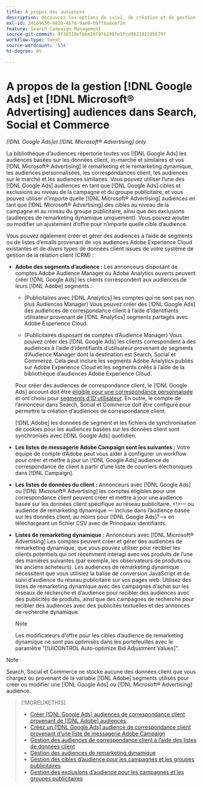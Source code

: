 ```yaml
---
title: A propos des audiences
description: Découvrez les options de suivi, de création et de gestion [!DNL Google Ads] et [!DNL Microsoft® Advertising] audiences.
exl-id: 34169650-9820-4b7d-9ae6-09ff8a8c6f2e
feature: Search Campaign Management
source-git-commit: 9f30518efbbe29f976298fe1fcd962182285679f
workflow-type: tm+mt
source-wordcount: '534'
ht-degree: 0%

---
```


# A propos de la gestion [!DNL Google Ads] et [!DNL Microsoft® Advertising] audiences dans Search, Social et Commerce

*[!DNL Google Ads]et [!DNL Microsoft® Advertising] only*

La bibliothèque d’audiences répertorie toutes vos [!DNL Google Ads] les audiences basées sur les données client, in-marché et similaires et vos [!DNL Microsoft® Advertising] le remarketing et le remarketing dynamique, les audiences personnalisées, les correspondances client, les audiences sur le marché et les audiences similaires. Vous pouvez utiliser l’une des [!DNL Google Ads] audiences en tant que [!DNL Google Ads] cibles et exclusions au niveau de la campagne et du groupe publicitaire, et vous pouvez utiliser n’importe quelle [!DNL Microsoft® Advertising] audiences en tant que [!DNL Microsoft® Advertising] des cibles au niveau de la campagne et au niveau du groupe publicitaire, ainsi que des exclusions (audiences de remarketing dynamique uniquement). Vous pouvez ajouter ou modifier un ajustement d’offre pour n’importe quelle cible d’audience.

Vous pouvez également créer et gérer des audiences à l’aide de segments ou de listes d’emails provenant de vos audiences Adobe Experience Cloud existantes et de divers types de données client issues de votre système de gestion de la relation client (CRM) :

* **Adobe des segments d’audience :** Les annonceurs disposant de comptes Adobe Audience Manager ou Adobe Analytics ouverts peuvent créer [!DNL Google Ads] les clients correspondent aux audiences de leurs [!DNL Adobe] segments :

   * (Publicitaires avec [!DNL Analytics] les comptes qui ne sont pas non plus Audiences Manager) Vous pouvez créer des [!DNL Google Ads] des audiences de correspondance client à l’aide d’identifiants utilisateur provenant de [!DNL Analytics] segments partagés avec Adobe Experience Cloud.

   * (Publicitaires disposant de comptes d’Audience Manager) Vous pouvez créer des [!DNL Google Ads] les clients correspondent à des audiences à l’aide d’identifiants d’utilisateur provenant de segments d’Audience Manager dont la destination est Search, Social et Commerce. Cela peut inclure les segments Adobe Analytics publiés sur Adobe Experience Cloud et les segments créés à l’aide de la bibliothèque d’audiences Adobe Experience Cloud.

  Pour créer des audiences de correspondance client, le [!DNL Google Ads] account doit être [éligible pour une correspondance personnalisée](https://support.google.com/adspolicy/answer/6299717) et ont choisi pour [segments d’ID utilisateur](https://support.google.com/google-ads/answer/9199250). En outre, le compte de l’annonceur dans Search, Social et Commerce doit être configuré pour permettre la création d’audiences de correspondance client.

  [!DNL Adobe] les données de segment et les fichiers de synchronisation de cookies pour les audiences basées sur les données client sont synchronisés avec [!DNL Google Ads] quotidien.

* **Les listes de messagerie Adobe Campaign sont les suivantes :** Votre équipe de compte d’Adobe peut vous aider à configurer un workflow pour créer et mettre à jour un [!DNL Google Ads] audience de correspondance de client à partir d’une liste de courriers électroniques dans [!DNL Campaign].

* **Les listes de données du client :** Annonceurs avec [!DNL Google Ads] ou [!DNL Microsoft® Advertising] les comptes éligibles pour une correspondance client peuvent créer et mettre à jour une audience basée sur les données client spécifique au réseau publicitaire. &lt;!>— ou audience de remarketing dynamique — incluse dans l’audience basée sur les données client, au moins pour [!DNL Google Ads]?—> en téléchargeant un fichier CSV avec de Principaux identifiants.

* **Listes de remarketing dynamique :** Annonceurs avec [!DNL Microsoft® Advertising] Les comptes peuvent créer et gérer des audiences de remarketing dynamique, que vous pouvez utiliser pour recibler les clients potentiels qui ont récemment interagi avec vos produits de l’une des manières suivantes (par exemple, les observateurs de produits ou les anciens acheteurs). Les audiences de remarketing dynamique nécessitent que vous utilisiez la balise de conversion JavaScript et de suivi d’audience du réseau publicitaire sur vos pages web. Utilisez des listes de remarketing dynamique avec des campagnes d’achat sur les réseaux de recherche et d’audience pour recibler des audiences avec des publicités de produits, ainsi que des campagnes de recherche pour recibler des audiences avec des publicités textuelles et des annonces de recherche dynamique. <!--[For [!DNL Google Ads], these are technically included in a customer data-based audience, so word this all carefully when we add support for them.]-->

  >[!NOTE]
  >
  >Les modificateurs d’offre pour les cibles d’audience de remarketing dynamique ne sont pas optimisés dans les portefeuilles avec le paramètre &quot;[!UICONTROL Auto-optimize Bid Adjustment Values]&quot;.

>[!NOTE]
>
>Search, Social et Commerce ne stocke aucune des données client que vous chargez ou provenant de la variable [!DNL Adobe] segments utilisés pour créer ou modifier une [!DNL Google Ads] ou [!DNL Microsoft® Advertising] audience.

>[!MORELIKETHIS]
>
>* [Créer [!DNL Google Ads] audiences de correspondance client provenant de [!DNL Adobe] audiences](google-audience-from-adobe-audience.md)
>* [Créez un [!DNL Google Ads] audience de correspondance client provenant d’une liste de messagerie Adobe Campaign](google-audience-from-campaign-email-list.md)
>* [Gestion des audiences de correspondance client à l’aide des listes de données client](audience-from-customer-data-list.md)
>* [Gestion des audiences de remarketing dynamique](audience-dynamic-remarketing-manage.md)
>* [Gestion des cibles d’audience pour les campagnes et les groupes publicitaires](audience-targets-manage.md)
>* [Gestion des exclusions d’audience pour les campagnes et les groupes publicitaires](audience-exclusions-manage.md)
